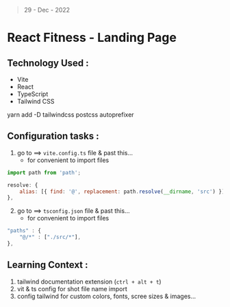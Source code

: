 > 29 - Dec - 2022

# React Fitness - Landing Page

## Technology Used :
* Vite
* React 
* TypeScript
* Tailwind CSS


yarn add -D tailwindcss postcss autoprefixer


## Configuration tasks :

1. go to ==> `vite.config.ts` file & past this...
    * for convenient to import files

```js
import path from 'path';

resolve: {
    alias: [{ find: '@', replacement: path.resolve(__dirname, 'src') }],
},
```

2. go to ==> `tsconfig.json` file & past this...
    * for convenient to import files

```js
"paths" : {
    "@/*" : ["./src/*"],
},
```


## Learning Context :
1. tailwind documentation extension (`ctrl + alt + t`)
2. vit & ts config for shot file name import 
3. config tailwind for custom colors, fonts, scree sizes & images...